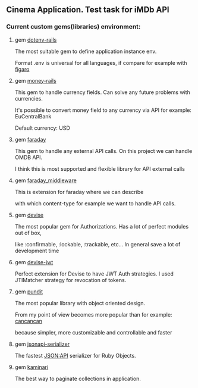 ## Cinema Application. Test task for iMDb API


### Current custom gems(libraries) environment:

1. gem [dotenv-rails](https://github.com/bkeepers/dotenv)
   
    The most suitable gem to define application instance env.
   
    Format .env is universal for all languages, if compare for example with [figaro](https://github.com/laserlemon/figaro)

2. gem [money-rails](https://github.com/RubyMoney/money-rails)
    
    This gem to handle currency fields. Can solve any future problems with currencies.
   
    It's possible to convert money field to any currency via API for example: EuCentralBank
   
    Default currency: USD
   
3. gem [faraday](https://github.com/lostisland/faraday)

    This gem to handle any external API calls. On this project we can handle OMDB API.

    I think this is most supported and flexible library for API external calls
   
4. gem [faraday_middleware](https://github.com/lostisland/faraday_middleware)

    This is extension for faraday where we can describe 
    
    with which content-type for example we want to handle API calls.
   
5. gem [devise](https://github.com/heartcombo/devise)

    The most popular gem for Authorizations. Has a lot of perfect modules out of box, 
   
    like :confirmable, :lockable, :trackable, etc... In general save a lot of development time
   
6. gem [devise-jwt](https://github.com/waiting-for-dev/devise-jwt)

    Perfect extension for Devise to have JWT Auth strategies. I used JTIMatcher strategy for revocation of tokens.
   
7. gem [pundit](https://github.com/varvet/pundit)

    The most popular library with object oriented design. 
    
    From my point of view becomes more popular than for example: [cancancan](https://github.com/CanCanCommunity/cancancan)
   
    because simpler, more customizable and controllable and faster
   
8. gem [jsonapi-serializer](https://github.com/jsonapi-serializer/jsonapi-serializer)

   The fastest [JSON:API](https://jsonapi.org/) serializer for Ruby Objects.

9. gem [kaminari](https://github.com/kaminari/kaminari)
   
   The best way to paginate collections in application.
   